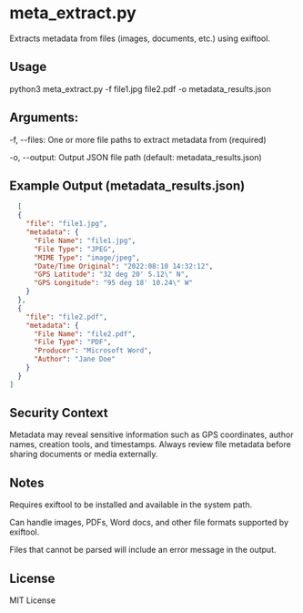 # meta_extract.py
Extracts metadata from files (images, documents, etc.) using exiftool.

## Usage
python3 meta_extract.py -f file1.jpg file2.pdf -o metadata_results.json

## Arguments:

-f, --files: One or more file paths to extract metadata from (required)

-o, --output: Output JSON file path (default: metadata_results.json)


## Example Output (metadata_results.json)
```json
  [
  {
    "file": "file1.jpg",
    "metadata": {
      "File Name": "file1.jpg",
      "File Type": "JPEG",
      "MIME Type": "image/jpeg",
      "Date/Time Original": "2022:08:10 14:32:12",
      "GPS Latitude": "32 deg 20' 5.12\" N",
      "GPS Longitude": "95 deg 18' 10.24\" W"
    }
  },
  {
    "file": "file2.pdf",
    "metadata": {
      "File Name": "file2.pdf",
      "File Type": "PDF",
      "Producer": "Microsoft Word",
      "Author": "Jane Doe"
    }
  }
]
```
## Security Context
Metadata may reveal sensitive information such as GPS coordinates, author names, creation tools, and timestamps. Always review file metadata before sharing documents or media externally.

## Notes
Requires exiftool to be installed and available in the system path.

Can handle images, PDFs, Word docs, and other file formats supported by exiftool.

Files that cannot be parsed will include an error message in the output.

## License
MIT License

